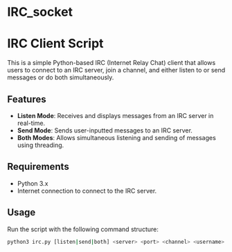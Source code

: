 # IRC_socket

# IRC Client Script

This is a simple Python-based IRC (Internet Relay Chat) client that allows users to connect to an IRC server, join a channel, and either listen to or send messages or do both simultaneously.

## Features

- **Listen Mode**: Receives and displays messages from an IRC server in real-time.
- **Send Mode**: Sends user-inputted messages to an IRC server.
- **Both Modes**: Allows simultaneous listening and sending of messages using threading.

## Requirements

- Python 3.x
- Internet connection to connect to the IRC server.

## Usage

Run the script with the following command structure:

```bash
python3 irc.py [listen|send|both] <server> <port> <channel> <username>
